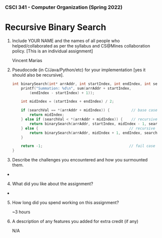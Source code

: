 ### CSCI 341 - Computer Organization (Spring 2022)
# Recursive Binary Search

1) Include YOUR NAME and the names of all people who helped/collaborated as per
the syllabus and CS@Mines collaboration policy. [This is an individual assignment]

    Vincent Marias

2) Pseudocode (in C/Java/Python/etc) for your implementation [yes it should also be
recursive].

    ```c
    int binarySearch(int* arrAddr, int startIndex, int endIndex, int searchVal) {
        printf("Summation: %d\n", sum(arrAddr + startIndex, 
            (endIndex - startIndex) + 1));

        int midIndex = (startIndex + endIndex) / 2;

        if (searchVal == *(arrAddr + midIndex)) {          // base case
            return midIndex;
        } else if (searchVal < *(arrAddr + midIndex)) {    // recursive case left
            return binarySearch(arrAddr, startIndex, midIndex - 1, searchVal);
        } else {                                          // recursive case right
            return binarySearch(arrAddr, midIndex + 1, endIndex, searchVal);
        }

        return -1;                                        // fail case
    }
    ```

3) Describe the challenges you encountered and how you surmounted them.

- 

4) What did you like about the assignment?

- 

5) How long did you spend working on this assignment?

    ~3 hours

6) A description of any features you added for extra credit (if any)

    N/A
